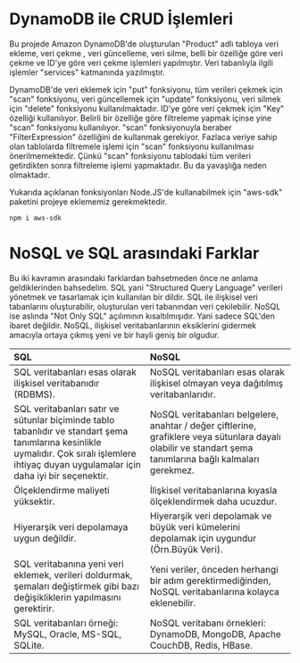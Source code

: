 
# DynamoDB ile CRUD İşlemleri

Bu projede Amazon DynamoDB'de oluşturulan "Product" adlı tabloya veri ekleme, veri çekme
, veri güncelleme, veri silme, belli bir özelliğe göre veri çekme ve ID'ye göre veri çekme
işlemleri yapılmıştır. Veri tabanlıyla ilgili işlemler "services" katmanında yazılmıştır. 

DynamoDB'de veri eklemek için "put" fonksiyonu, tüm verileri çekmek için "scan" fonksiyonu,
veri güncellemek için "update" fonksiyonu, veri silmek için "delete" fonksiyonu kullanılmaktadır.
ID'ye göre veri çekmek için "Key" özelliği kullanılıyor. Belirli bir özelliğe göre filtreleme
yapmak içinse yine "scan" fonksiyonu kullanılıyor. "scan" fonksiyonuyla beraber "FilterExpression"
özelliğini de kullanmak gerekiyor. Fazlaca veriye sahip olan tablolarda filtremele işlemi için 
"scan" fonksiyonu kullanılması önerilmemektedir. Çünkü "scan" fonksiyonu tablodaki tüm verileri getirdikten
sonra filtreleme işlemi yapmaktadır. Bu da yavaşlığa neden olmaktadır.

Yukarıda açıklanan fonksiyonları Node.JS'de kullanabilmek için "aws-sdk" paketini projeye eklememiz 
gerekmektedir. 

```npm i aws-sdk```


# NoSQL ve SQL arasındaki Farklar

Bu iki kavramın arasındaki farklardan bahsetmeden önce ne anlama geldiklerinden bahsedelim.
SQL yani "Structured Query Language" verileri yönetmek ve tasarlamak için kullanılan bir dildir.
SQL ile ilişkisel veri tabanlarını oluşturabilir, oluşturulan veri tabanından veri çekilebilir.
NoSQL ise aslında "Not Only SQL" açılımının kısaltılmışıdır. Yani sadece SQL'den ibaret değildir.
NoSQL, ilişkisel veritabanlarının eksiklerini gidermek amacıyla ortaya çıkmış yeni ve bir hayli geniş bir olgudur.



| **SQL** | **NoSQL**     | 
| :-------- | :------- |
| SQL veritabanları esas olarak ilişkisel veritabanıdır (RDBMS). |NoSQL veritabanları esas olarak ilişkisel olmayan veya dağıtılmış veritabanlarıdır. |
| SQL veritabanları satır ve sütunlar biçiminde tablo tabanlıdır ve standart şema tanımlarına kesinlikle uymalıdır. Çok sıralı işlemlere ihtiyaç duyan uygulamalar için daha iyi bir seçenektir.|NoSQL veritabanları belgelere, anahtar / değer çiftlerine, grafiklere veya sütunlara dayalı olabilir ve standart şema tanımlarına bağlı kalmaları gerekmez. |
| Ölçeklendirme maliyeti yüksektir.|  İlişkisel veritabanlarına kıyasla ölçeklendirmek daha ucuzdur.|
| Hiyerarşik veri depolamaya uygun değildir. | Hiyerarşik veri depolamak ve büyük veri kümelerini depolamak için uygundur (Örn.Büyük Veri). |
| SQL veritabanına yeni veri eklemek, verileri doldurmak, şemaları değiştirmek gibi bazı değişikliklerin yapılmasını gerektirir. |Yeni veriler, önceden herhangi bir adım gerektirmediğinden, NoSQL veritabanlarına kolayca eklenebilir. |
| SQL veritabanları örneği: MySQL, Oracle, MS-SQL, SQLite. | NoSQL veritabanı örnekleri: DynamoDB, MongoDB, Apache CouchDB, Redis, HBase.|
